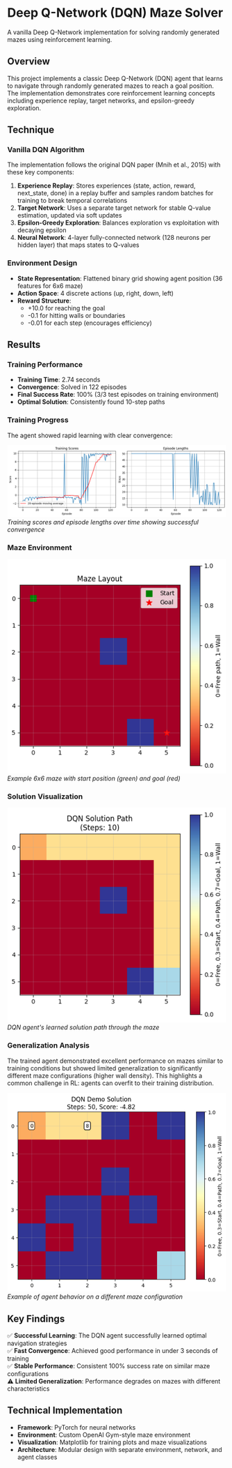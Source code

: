 # Deep Q-Network (DQN) Maze Solver

A vanilla Deep Q-Network implementation for solving randomly generated mazes using reinforcement learning.

## Overview

This project implements a classic Deep Q-Network (DQN) agent that learns to navigate through randomly generated mazes to reach a goal position. The implementation demonstrates core reinforcement learning concepts including experience replay, target networks, and epsilon-greedy exploration.

## Technique

### Vanilla DQN Algorithm

The implementation follows the original DQN paper (Mnih et al., 2015) with these key components:

1. **Experience Replay**: Stores experiences (state, action, reward, next_state, done) in a replay buffer and samples random batches for training to break temporal correlations
2. **Target Network**: Uses a separate target network for stable Q-value estimation, updated via soft updates
3. **Epsilon-Greedy Exploration**: Balances exploration vs exploitation with decaying epsilon
4. **Neural Network**: 4-layer fully-connected network (128 neurons per hidden layer) that maps states to Q-values

### Environment Design

- **State Representation**: Flattened binary grid showing agent position (36 features for 6x6 maze)
- **Action Space**: 4 discrete actions (up, right, down, left)
- **Reward Structure**: 
  - +10.0 for reaching the goal
  - -0.1 for hitting walls or boundaries  
  - -0.01 for each step (encourages efficiency)

## Results

### Training Performance

- **Training Time**: 2.74 seconds
- **Convergence**: Solved in 122 episodes  
- **Final Success Rate**: 100% (3/3 test episodes on training environment)
- **Optimal Solution**: Consistently found 10-step paths

### Training Progress

The agent showed rapid learning with clear convergence:

![Training Results](training_results.png)
*Training scores and episode lengths over time showing successful convergence*

### Maze Environment

![Maze Layout](maze_layout.png)
*Example 6x6 maze with start position (green) and goal (red)*

### Solution Visualization

![Solution Path](solution_path.png)
*DQN agent's learned solution path through the maze*

### Generalization Analysis

The trained agent demonstrated excellent performance on mazes similar to training conditions but showed limited generalization to significantly different maze configurations (higher wall density). This highlights a common challenge in RL: agents can overfit to their training distribution.

![Demo Result](demo_result.png)
*Example of agent behavior on a different maze configuration*

## Key Findings

✅ **Successful Learning**: The DQN agent successfully learned optimal navigation strategies  
✅ **Fast Convergence**: Achieved good performance in under 3 seconds of training  
✅ **Stable Performance**: Consistent 100% success rate on similar maze configurations  
⚠️ **Limited Generalization**: Performance degrades on mazes with different characteristics  

## Technical Implementation

- **Framework**: PyTorch for neural networks
- **Environment**: Custom OpenAI Gym-style maze environment
- **Visualization**: Matplotlib for training plots and maze visualizations
- **Architecture**: Modular design with separate environment, network, and agent classes


